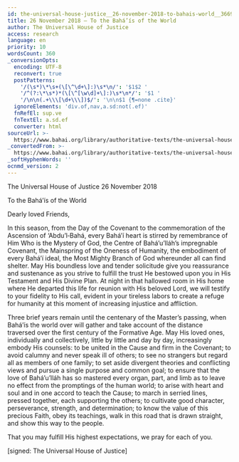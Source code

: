 ```yaml
---
id: the-universal-house-justice__26-november-2018-to-bahais-world__3669778127__en
title: 26 November 2018 – To the Bahá’ís of the World
author: The Universal House of Justice
access: research
language: en
priority: 10
wordsCount: 360
_conversionOpts:
  encoding: UTF-8
  reconvert: true
  postPatterns:
    '/(\s*)\*\s+(\[\^\d+\]:)\s*\n/': '$1$2 '
    '/^(?:\*\s*)*(\[\^[\w\d]+\]:)\s*\n*/': '$1 '
    '/\n\n(.+\\\[\d+\\\])$/': '\n\n$1 {¶=none .cite}'
  ignoreElements: 'div.of,nav,a.sd:not(.ef)'
  fnRefEl: sup.ve
  fnTextEl: a.sd.ef
  converter: html
sourceUrl: >-
  https://www.bahai.org/library/authoritative-texts/the-universal-house-of-justice/messages/20181126_001/20181126_001.xhtml
_convertedFrom: >-
  https://www.bahai.org/library/authoritative-texts/the-universal-house-of-justice/messages/20181126_001/20181126_001.xhtml
_softHyphenWords: ''
ocnmd_version: 2
---
```

The Universal House of Justice
26 November 2018

To the Bahá’ís of the World

Dearly loved Friends,

In this season, from the Day of the Covenant to the commemoration of the Ascension of ‘Abdu’l‑Bahá, every Bahá’í heart is stirred by remembrance of Him Who is the Mystery of God, the Centre of Bahá’u’lláh’s impregnable Covenant, the Mainspring of the Oneness of Humanity, the embodiment of every Bahá’í ideal, the Most Mighty Branch of God whereunder all can find shelter. May His boundless love and tender solicitude give you reassurance and sustenance as you strive to fulfill the trust He bestowed upon you in His Testament and His Divine Plan. At night in that hallowed room in His home where He departed this life for reunion with His beloved Lord, we will testify to your fidelity to His call, evident in your tireless labors to create a refuge for humanity at this moment of increasing injustice and affliction.

Three brief years remain until the centenary of the Master’s passing, when Bahá’ís the world over will gather and take account of the distance traversed over the first century of the Formative Age. May His loved ones, individually and collectively, little by little and day by day, increasingly embody His counsels: to be united in the Cause and firm in the Covenant; to avoid calumny and never speak ill of others; to see no strangers but regard all as members of one family; to set aside divergent theories and conflicting views and pursue a single purpose and common goal; to ensure that the love of Bahá’u’lláh has so mastered every organ, part, and limb as to leave no effect from the promptings of the human world; to arise with heart and soul and in one accord to teach the Cause; to march in serried lines, pressed together, each supporting the others; to cultivate good character, perseverance, strength, and determination; to know the value of this precious Faith, obey its teachings, walk in this road that is drawn straight, and show this way to the people.

That you may fulfill His highest expectations, we pray for each of you.

\[signed: The Universal House of Justice\]
